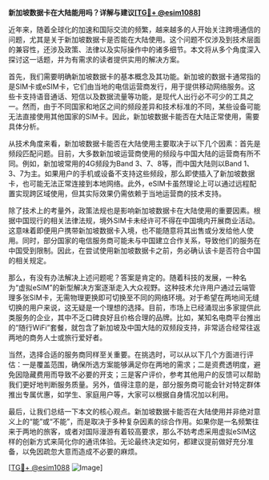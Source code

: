 **新加坡数据卡在大陆能用吗？详解与建议[[TG💪+ @esim1088](https://t.me/s/esim1088)]**

近年来，随着全球化的加速和国际交流的频繁，越来越多的人开始关注跨境通信的问题，尤其是关于新加坡数据卡是否能在大陆使用。这个问题不仅涉及到技术层面的兼容性，还涉及政策、法律以及实际操作中的诸多细节。本文将从多个角度深入探讨这一话题，并为有需求的读者提供实用的解决方案。

首先，我们需要明确新加坡数据卡的基本概念及其功能。新加坡的数据卡通常指的是SIM卡或eSIM卡，它们由当地的电信运营商发行，用于提供移动网络服务。这些卡支持语音通话、短信以及数据流量等功能，是现代人出行必不可少的工具之一。然而，由于不同国家和地区之间的频段差异和技术标准的不同，某些设备可能无法直接使用其他国家的SIM卡。因此，新加坡数据卡能否在大陆正常使用，需要具体分析。

从技术角度来看，新加坡数据卡能否在大陆使用主要取决于以下几个因素：首先是频段匹配问题。目前，大多数新加坡运营商使用的频段与中国大陆的运营商有所不同。例如，新加坡常用的4G频段为Band 3、7、8等，而中国大陆则以Band 1、3、7为主。如果用户的手机或设备不支持这些频段，那么即使插入了新加坡数据卡，也可能无法正常连接到本地网络。此外，eSIM卡虽然理论上可以通过远程配置实现跨区域使用，但其实际效果仍需依赖于当地运营商的技术支持。

除了技术上的考量外，政策法规也是影响新加坡数据卡在大陆使用的重要因素。根据中国现行的相关法律法规，境外SIM卡未经许可不得在中国境内开展商业活动。这意味着即便用户携带新加坡数据卡入境，也不能随意将其出售或分发给他人使用。同时，部分国家的电信服务商可能未与中国建立合作关系，导致他们的服务在中国受到限制。因此，在尝试使用新加坡数据卡之前，务必确认该卡是否符合中国的相关规定。

那么，有没有办法解决上述问题呢？答案是肯定的。随着科技的发展，一种名为“虚拟eSIM”的新型解决方案逐渐走入大众视野。这种技术允许用户通过云端管理多张SIM卡，无需物理更换即可切换至不同的网络环境。对于希望在两地间无缝切换的用户来说，这无疑是一个理想的选择。目前，市场上已经涌现出多家提供此类服务的企业，其中不乏口碑良好且价格合理的品牌。比如，某知名电商平台推出的“随行WiFi”套餐，就包含了新加坡及中国大陆的双频段支持，非常适合经常往返两地的商务人士或旅行爱好者。

当然，选择合适的服务商同样至关重要。在挑选时，可以从以下几个方面进行评估：一是覆盖范围，确保所选方案能够满足你在两地的需求；二是资费透明度，避免因隐藏费用而导致不必要的开支；三是客户评价，参考其他用户的反馈可以帮助我们更好地判断服务质量。另外，值得注意的是，部分服务商可能会针对特定群体推出专属优惠，如学生、家庭用户等，大家可以根据自身情况加以利用。

最后，让我们总结一下本文的核心观点。新加坡数据卡能否在大陆使用并非绝对意义上的“能”或“不能”，而是取决于多种复杂因素的综合作用。如果你是一名频繁往来于两地的旅客，或者对国际漫游有着较高要求，那么不妨考虑采用虚拟eSIM这样的创新方式来简化你的通讯体验。无论最终决定如何，都建议提前做好充分准备，以免因疏忽大意而造成不必要的麻烦。

[[TG💪+ @esim1088](https://t.me/s/esim1088) ![Image](https://i.postimg.cc/4NQfJmqS/Snipaste-2025-05-13-00-14-12.png)]